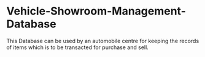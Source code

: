 # Vehicle-Showroom-Management-Database
This Database can be used by an automobile centre for keeping the records of items which is to be transacted for purchase and sell.
